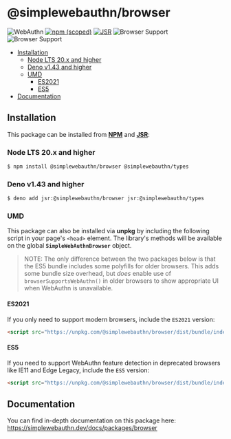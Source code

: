 # @simplewebauthn/browser <!-- omit in toc -->

![WebAuthn](https://img.shields.io/badge/WebAuthn-Simplified-blueviolet?style=for-the-badge&logo=WebAuthn)
[![npm (scoped)](https://img.shields.io/npm/v/@simplewebauthn/browser?style=for-the-badge&logo=npm)](https://www.npmjs.com/package/@simplewebauthn/browser)
[![JSR](https://jsr.io/badges/@simplewebauthn/browser?style=for-the-badge)](https://jsr.io/@simplewebauthn/browser)
![Browser Support](https://img.shields.io/badge/Browser-ES2021+-brightgreen?style=for-the-badge&logo=Mozilla+Firefox)
![Browser Support](https://img.shields.io/badge/Browser-ES5-brightgreen?style=for-the-badge&logo=Mozilla+Firefox)

- [Installation](#installation)
  - [Node LTS 20.x and higher](#node-lts-20x-and-higher)
  - [Deno v1.43 and higher](#deno-v143-and-higher)
  - [UMD](#umd)
    - [ES2021](#es2021)
    - [ES5](#es5)
- [Documentation](#documentation)

## Installation

This package can be installed from **[NPM](https://www.npmjs.com/search?q=%40simplewebauthn)** and
**[JSR](https://jsr.io/@simplewebauthn)**:

### Node LTS 20.x and higher

```sh
$ npm install @simplewebauthn/browser @simplewebauthn/types
```

### Deno v1.43 and higher

```sh
$ deno add jsr:@simplewebauthn/browser jsr:@simplewebauthn/types
```

### UMD

This package can also be installed via **unpkg** by including the following script in your page's
`<head>` element. The library's methods will be available on the global **`SimpleWebAuthnBrowser`**
object.

> NOTE: The only difference between the two packages below is that the ES5 bundle includes some
> polyfills for older browsers. This adds some bundle size overhead, but _does_ enable use of
> `browserSupportsWebAuthn()` in older browsers to show appropriate UI when WebAuthn is unavailable.

#### ES2021

If you only need to support modern browsers, include the `ES2021` version:

```html
<script src="https://unpkg.com/@simplewebauthn/browser/dist/bundle/index.umd.min.js"></script>
```

#### ES5

If you need to support WebAuthn feature detection in deprecated browsers like IE11 and Edge Legacy,
include the `ES5` version:

```html
<script src="https://unpkg.com/@simplewebauthn/browser/dist/bundle/index.es5.umd.min.js"></script>
```

## Documentation

You can find in-depth documentation on this package here:
https://simplewebauthn.dev/docs/packages/browser
